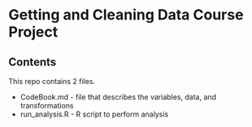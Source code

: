 # Getting and Cleaning Data Course Project

## Contents
This repo contains 2 files.

* CodeBook.md - file that describes the variables, data, and transformations
* run_analysis.R - R script to perform analysis
